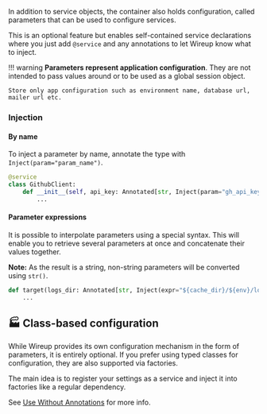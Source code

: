 In addition to service objects, the container also holds configuration, called parameters
that can be used to configure services.

This is an optional feature but enables self-contained service declarations where you just add `@service`
and any annotations to let Wireup know what to inject. 

!!! warning
    **Parameters represent application configuration**. 
    They are not intended to pass values around or to be used as a global session object.

    Store only app configuration such as environment name, database url, mailer url etc.

### Injection

#### By name

To inject a parameter by name, annotate the type with `Inject(param="param_name")`.

```python
@service
class GithubClient:
    def __init__(self, api_key: Annotated[str, Inject(param="gh_api_key")]) -> None:
        ...
```

#### Parameter expressions

It is possible to interpolate parameters using a special syntax. This will enable you to retrieve several parameters at once and concatenate their values together.

**Note:** As the result is a string, non-string parameters will be converted using `str()`.

```python
def target(logs_dir: Annotated[str, Inject(expr="${cache_dir}/${env}/logs")]) -> None:
    ...
```

## 🏭 Class-based configuration

While Wireup provides its own configuration mechanism in the form of parameters, it is entirely optional.
If you prefer using typed classes for configuration, they are also supported via factories.

The main idea is to register your settings as a service and inject it into factories like a regular dependency.

See [Use Without Annotations](use_without_annotations.md) for more info.